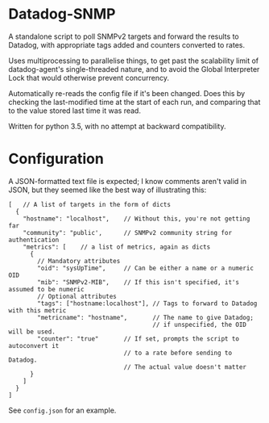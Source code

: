 Datadog-SNMP
============

A standalone script to poll SNMPv2 targets and forward the results to Datadog, with appropriate tags added and counters converted to rates.

Uses multiprocessing to parallelise things, to get past the scalability limit of datadog-agent's single-threaded nature, and to avoid the Global Interpreter Lock that would otherwise prevent concurrency.

Automatically re-reads the config file if it's been changed. Does this by checking the last-modified time at the start of each run, and comparing that to the value stored last time it was read.

Written for python 3.5, with no attempt at backward compatibility.

# Configuration

A JSON-formatted text file is expected; I know comments aren't valid in JSON, but they seemed like the best way of illustrating this:

```
[   // A list of targets in the form of dicts
  {
    "hostname": "localhost",    // Without this, you're not getting far
    "community": "public',      // SNMPv2 community string for authentication
    "metrics": [    // a list of metrics, again as dicts
      {
        // Mandatory attributes
        "oid": "sysUpTime",     // Can be either a name or a numeric OID
        "mib": "SNMPv2-MIB",    // If this isn't specified, it's assumed to be numeric
        // Optional attributes
        "tags": ["hostname:localhost"], // Tags to forward to Datadog with this metric
        "metricname": "hostname",       // The name to give Datadog;
                                        // if unspecified, the OID will be used.
        "counter": "true"       // If set, prompts the script to autoconvert it
                                // to a rate before sending to Datadog.
                                // The actual value doesn't matter
      }
    ]
  }
]
```

See `config.json` for an example.
